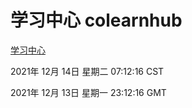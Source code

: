 # 学习中心 colearnhub
[学习中心](http://59.174.25.102:56308/colearnhub/)

2021年 12月 14日 星期二 07:12:16 CST

2021年 12月 13日 星期一 23:12:16 GMT
